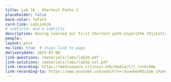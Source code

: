 ```yaml
---
title: Lab 16 - Shortest Paths I
placeholder: false
back-color: fafaf4
card-link: LabLink16
# subtitle: And a subtitle
description: Having learned our first shortest path algorithm (Djikstra's) we'll discuss the shortest path problem in a variety of contexts.
people:
layout: post
no-link: true  # stops link to page 
deliverydate: 2025-07-08
link-questions: /materials/labs/lab16.pdf
link-solutions: /materials/labs/lab16-sol.pdf
link-recording: https://mediaspace.illinois.edu/media/t/1_rntkc98e
link-recording-ta: https://www.youtube.com/watch?v=-SsowhenMZc&ab_channel=SumedhVemuganti
---
```










